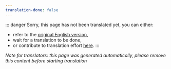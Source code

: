 ```yaml
---
translation-done: false
---
```

::: danger
Sorry, this page has not been translated yet, you can either:
- refer to the [original English version](<..\..\..\de\mapping\mapping-credits.md>),
- wait for a translation to be done,
- or contribute to translation effort [here](https://github.com/bsmg/wiki).
:::

_Note for translators: this page was generated automatically, please remove this content before starting translation_
